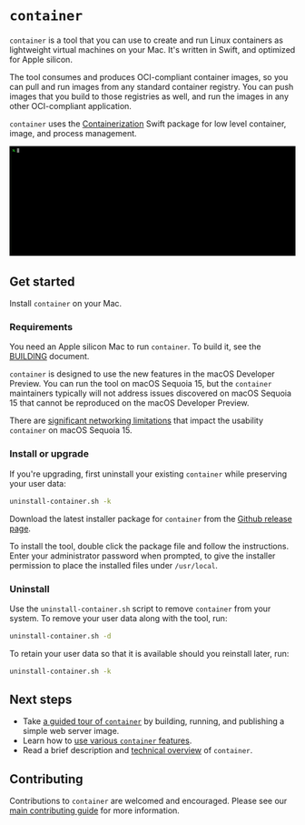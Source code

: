 
# `container`

`container` is a tool that you can use to create and run Linux containers as lightweight virtual machines on your Mac. It's written in Swift, and optimized for Apple silicon. 

The tool consumes and produces OCI-compliant container images, so you can pull and run images from any standard container registry. You can push images that you build to those registries as well, and run the images in any other OCI-compliant application.

`container` uses the [Containerization](https://github.com/apple/containerization) Swift package for low level container, image, and process management.

![introductory movie showing some basic commands](./docs/assets/landing-movie.gif)

## Get started

Install `container` on your Mac.

### Requirements

You need an Apple silicon Mac to run `container`. To build it, see the [BUILDING](./BUILDING.md) document.

`container` is designed to use the new features in the macOS Developer Preview. You can run the tool on macOS Sequoia 15, but the `container` maintainers typically will not address issues discovered on macOS Sequoia 15 that cannot be reproduced on the macOS Developer Preview.

There are [significant networking limitations](https://github.com/apple/container#macos-sequoia-15-limitations) that impact the usability `container` on macOS Sequoia 15.

### Install or upgrade

If you're upgrading, first uninstall your existing `container` while preserving your user data:

```bash
uninstall-container.sh -k
```

Download the latest installer package for `container` from the [Github release page](https://github.com/apple/container/releases).

To install the tool, double click the package file and follow the instructions. Enter your administrator password when prompted, to give the installer permission to place the installed files under `/usr/local`.

### Uninstall

Use the `uninstall-container.sh` script to remove `container` from your system. To remove your user data along with the tool, run:

```bash
uninstall-container.sh -d
```

To retain your user data so that it is available should you reinstall later, run:

```bash
uninstall-container.sh -k
```

## Next steps

- Take [a guided tour of `container`](./docs/tutorial.md) by building, running, and publishing a simple web server image.
- Learn how to [use various `container` features](./docs/how-to.md).
- Read a brief description and [technical overview](./docs/technical-overview.md) of `container`.

## Contributing

Contributions to `container` are welcomed and encouraged. Please see our [main contributing guide](https://github.com/apple/containerization/blob/main/CONTRIBUTING.md) for more information.
